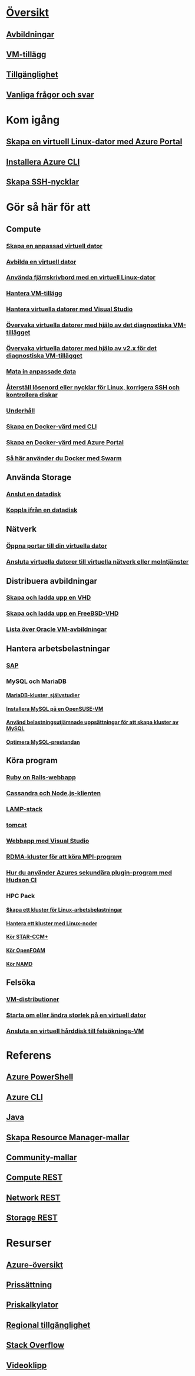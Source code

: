 # [Översikt](../overview.md)
## [Avbildningar](about-images.md)
## [VM-tillägg](agents-and-extensions.md)
## [Tillgänglighet](configure-availability.md)
## [Vanliga frågor och svar](faq.md)

# Kom igång
## [Skapa en virtuell Linux-dator med Azure Portal](createportal.md)
## [Installera Azure CLI](../../../cli-install-nodejs.md)
## [Skapa SSH-nycklar](../mac-create-ssh-keys.md)

# Gör så här för att
## Compute
### [Skapa en anpassad virtuell dator](create-custom.md)
### [Avbilda en virtuell dator](capture-image.md)
### [Använda fjärrskrivbord med en virtuell Linux-dator](remote-desktop.md)
### [Hantera VM-tillägg](manage-extensions.md)
### [Hantera virtuella datorer med Visual Studio](manage-visual-studio.md)
### [Övervaka virtuella datorer med hjälp av det diagnostiska VM-tillägget](../diagnostic-extension.md)
### [Övervaka virtuella datorer med hjälp av v2.x för det diagnostiska VM-tillägget](diagnostic-extension-v2.md)
### [Mata in anpassade data](inject-custom-data.md)
### [Återställ lösenord eller nycklar för Linux, korrigera SSH och kontrollera diskar](reset-access.md)
### [Underhåll](planned-maintenance-schedule.md)
### [Skapa en Docker-värd med CLI](cli-use-docker.md)
### [Skapa en Docker-värd med Azure Portal](portal-use-docker.md)
### [Så här använder du Docker med Swarm](../../virtual-machines-linux-docker-swarm.md)

## Använda Storage
### [Anslut en datadisk](attach-disk.md)
### [Koppla ifrån en datadisk](detach-disk.md)

## Nätverk
### [Öppna portar till din virtuella dator](setup-endpoints.md)
### [Ansluta virtuella datorer till virtuella nätverk eller molntjänster](connect-vms.md)

## Distribuera avbildningar
### [Skapa och ladda upp en VHD](create-upload-vhd.md)
### [Skapa och ladda upp en FreeBSD-VHD](freebsd-create-upload-vhd.md)
### [Lista över Oracle VM-avbildningar](oracle-images.md)

## Hantera arbetsbelastningar
### [SAP](sap-get-started.md)
### MySQL och MariaDB
#### [MariaDB-kluster, självstudier](mariadb-mysql-cluster.md)
#### [Installera MySQL på en OpenSUSE-VM](mysql-on-opensuse.md)
#### [Använd belastningsutjämnade uppsättningar för att skapa kluster av MySQL](mysql-cluster.md)
#### [Optimera MySQL-prestandan](optimize-mysql.md)

## Köra program
### [Ruby on Rails-webbapp](virtual-machines-linux-classic-ruby-rails-web-app.md)
### [Cassandra och Node.js-klienten](cassandra-nodejs.md)
### [LAMP-stack](lamp-script.md)
### [tomcat](setup-tomcat.md)
### [Webbapp med Visual Studio](web-app-visual-studio.md)
### [RDMA-kluster för att köra MPI-program](rdma-cluster.md)
### [Hur du använder Azures sekundära plugin-program med Hudson CI](../../virtual-machines-azure-slave-plugin-for-hudson.md)
### HPC Pack
#### [Skapa ett kluster för Linux-arbetsbelastningar](hpcpack-cluster-powershell-script.md)
#### [Hantera ett kluster med Linux-noder](hpcpack-cluster.md)
#### [Kör STAR-CCM+](hpcpack-cluster-starccm.md)
#### [Kör OpenFOAM](hpcpack-cluster-openfoam.md)
#### [Kör NAMD](hpcpack-cluster-namd.md)

## Felsöka
### [VM-distributioner](troubleshoot-deployment-new-vm.md)
### [Starta om eller ändra storlek på en virtuell dator](restart-resize-error-troubleshooting.md)
### [Ansluta en virtuell hårddisk till felsöknings-VM](troubleshoot-recovery-disks-portal.md)

# Referens
## [Azure PowerShell](/powershell/azure/overview)
## [Azure CLI](/cli/azure/vm)
## [Java](/java/api)
## [Skapa Resource Manager-mallar](../../../azure-resource-manager/resource-group-authoring-templates.md?toc=%2fazure%2fvirtual-machines%2flinux%2ftoc.json)
## [Community-mallar](https://azure.microsoft.com/documentation/templates)
## [Compute REST](https://msdn.microsoft.com/library/jj157206.aspx)
## [Network REST](https://msdn.microsoft.com/library/jj157182.aspx)
## [Storage REST](https://msdn.microsoft.com/library/ee460790.aspx)


# Resurser
## [Azure-översikt](https://azure.microsoft.com/roadmap/?category=compute)
## [Prissättning](https://azure.microsoft.com/pricing/details/virtual-machines/#Linux)
## [Priskalkylator](https://azure.microsoft.com/pricing/calculator/)
## [Regional tillgänglighet](https://azure.microsoft.com/regions/services)
## [Stack Overflow](http://stackoverflow.com/questions/tagged/azure-virtual-machine)
## [Videoklipp](https://azure.microsoft.com/documentation/videos/index/?services=virtual-machines)
